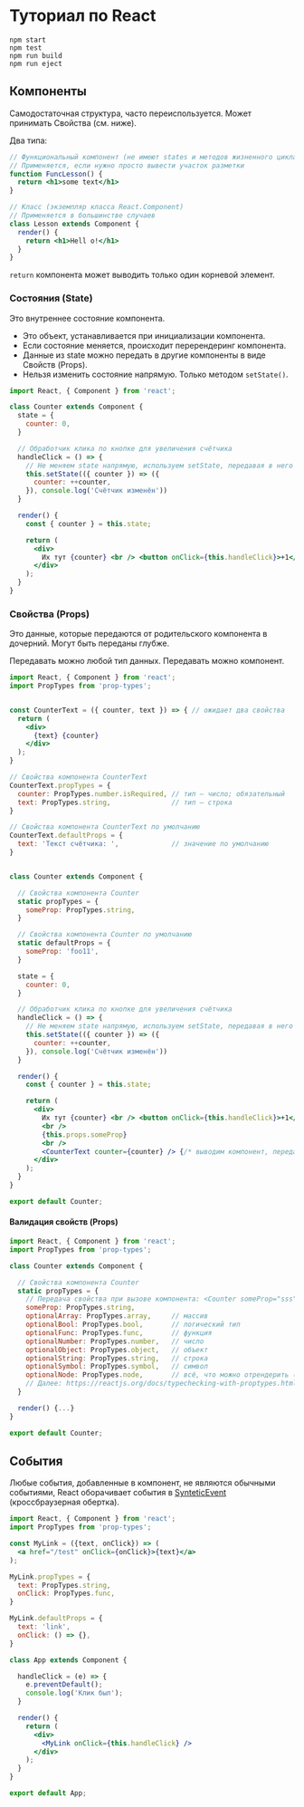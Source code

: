 # Туториал по React

```
npm start
npm test
npm run build
npm run eject
```



## Компоненты

Самодостаточная структура, часто переиспользуется. Может принимать Свойства (см. ниже).

Два типа:

```jsx
// Функциональный компонент (не имеют states и методов жизненного цикла)
// Применяется, если нужно просто вывести участок разметки
function FuncLesson() {
  return <h1>some text</h1>
}

// Класс (экземпляр класса React.Component)
// Применяется в большинстве случаев
class Lesson extends Component {
  render() {
    return <h1>Hell o!</h1>
  }
}
```

`return` компонента может выводить только один корневой элемент.



### Состояния (State)

Это внутреннее состояние компонента.

- Это объект, устанавливается при инициализации компонента.
- Если состояние меняется, происходит перерендеринг компонента.
- Данные из state можно передать в другие компоненты в виде Свойств (Props).
- Нельзя изменить состояние напрямую. Только методом `setState()`.

```jsx
import React, { Component } from 'react';

class Counter extends Component {
  state = {
    counter: 0,
  }

  // Обработчик клика по кнопке для увеличения счётчика
  handleClick = () => {
    // Не меняем state напрямую, используем setState, передавая в него функцию и коллбэк
    this.setState(({ counter }) => ({
      counter: ++counter,
    }), console.log('Счётчик изменён'))
  }

  render() {
    const { counter } = this.state;

    return (
      <div>
        Их тут {counter} <br /> <button onClick={this.handleClick}>+1</button>
      </div>
    );
  }
}
```



### Свойства (Props)

Это данные, которые передаются от родительского компонента в дочерний. Могут быть переданы глубже.

Передавать можно любой тип данных. Передавать можно компонент.

```jsx
import React, { Component } from 'react';
import PropTypes from 'prop-types';


const CounterText = ({ counter, text }) => { // ожидает два свойства
  return (
    <div>
      {text} {counter}
    </div>
  );
}

// Свойства компонента CounterText
CounterText.propTypes = {
  counter: PropTypes.number.isRequired, // тип — число; обязательный
  text: PropTypes.string,               // тип — строка
}

// Свойства компонента CounterText по умолчанию
CounterText.defaultProps = {
  text: 'Текст счётчика: ',             // значение по умолчанию
}


class Counter extends Component {

  // Свойства компонента Counter
  static propTypes = {
    someProp: PropTypes.string,
  }

  // Свойства компонента Counter по умолчанию
  static defaultProps = {
    someProp: 'foo11',
  }

  state = {
    counter: 0,
  }

  // Обработчик клика по кнопке для увеличения счётчика
  handleClick = () => {
    // Не меняем state напрямую, используем setState, передавая в него функцию и коллбек
    this.setState(({ counter }) => ({
      counter: ++counter,
    }), console.log('Счётчик изменён'))
  }

  render() {
    const { counter } = this.state;

    return (
      <div>
        Их тут {counter} <br /> <button onClick={this.handleClick}>+1</button>
        <br />
        {this.props.someProp}
        <br />
        <CounterText counter={counter} /> {/* выводим компонент, передавая ему свойство */}
      </div>
    );
  }
}

export default Counter;

```



#### Валидация свойств (Props)

```jsx
import React, { Component } from 'react';
import PropTypes from 'prop-types';

class Counter extends Component {

  // Свойства компонента Counter
  static propTypes = {
    // Передача свойства при вызове компонента: <Counter someProp="sss" />
    someProp: PropTypes.string,
    optionalArray: PropTypes.array,     // массив
    optionalBool: PropTypes.bool,       // логический тип
    optionalFunc: PropTypes.func,       // функция
    optionalNumber: PropTypes.number,   // число
    optionalObject: PropTypes.object,   // объект
    optionalString: PropTypes.string,   // строка
    optionalSymbol: PropTypes.symbol,   // символ
    optionalNode: PropTypes.node,       // всё, что можно отрендерить (числа, строки, компоненты...)
    // Далее: https://reactjs.org/docs/typechecking-with-proptypes.html
  }

  render() {...}
}

export default Counter;
```



## События

Любые события, добавленные в компонент, не являются обычными событиями, React оборачивает события в [SynteticEvent](https://reactjs.org/docs/events.html) (кроссбраузерная обертка).

```jsx
import React, { Component } from 'react';
import PropTypes from 'prop-types';

const MyLink = ({text, onClick}) => (
  <a href="/test" onClick={onClick}>{text}</a>
);

MyLink.propTypes = {
  text: PropTypes.string,
  onClick: PropTypes.func,
}

MyLink.defaultProps = {
  text: 'link',
  onClick: () => {},
}

class App extends Component {

  handleClick = (e) => {
    e.preventDefault();
    console.log('Клик был');
  }

  render() {
    return (
      <div>
        <MyLink onClick={this.handleClick} />
      </div>
    );
  }
}

export default App;
```
